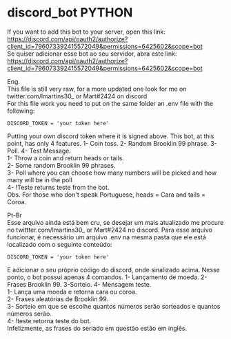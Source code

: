 # discord_bot PYTHON
If you want to add this bot to your server, open this link: https://discord.com/api/oauth2/authorize?client_id=796073392415572049&permissions=6425602&scope=bot  
Se quiser adicionar esse bot ao seu servidor, abra este link: https://discord.com/api/oauth2/authorize?client_id=796073392415572049&permissions=6425602&scope=bot


Eng.  
This file is still very raw, for a more updated one look for me on twitter.com/lmartins30_ or Mart#2424 on discord  
For this file work you need to put on the same folder an .env file with the following:   
  
    DISCORD_TOKEN = 'your token here'   

Putting your own discord token where it is signed above.
This bot, at this point, has only 4 features. 1- Coin toss. 2- Random Brooklin 99 phrase. 3- Poll. 4- Test Message.  
1- Throw a coin and return heads or tails.  
2- Some random Brooklin 99 phrases.  
3- Poll where you can choose how many numbers will be picked and how many will be in the poll  
4- !Teste returns teste from the bot.  
Obs. For those who don't speak Portuguese, heads = Cara and tails = Coroa.

Pt-Br  
Esse arquivo ainda está bem cru, se desejar um mais atualizado me procure no twittter.com/lmartins30_ or Mart#2424 no discord.
Para esse arquivo funcionar, é necessário um arquivo .env na mesma pasta que ele está localizado com o seguinte conteúdo:

    DISCORD_TOKEN = 'your token here' 

E adicionar o seu próprio código do discord, onde sinalizado acima.
Nesse ponto, o bot possui apenas 4 comandos. 1- Lançamento de moeda. 2- Frases Brooklin 99. 3-Sorteio. 4- Mensagem teste.  
1- Lança uma moeda e retorna cara ou coroa.  
2- Frases aleatórias de Brooklin 99.  
3- Sorteio em que se escolhe quantos números serão sorteados e quantos números serão.  
4- !teste retorna teste do bot.  
Infelizmente, as frases do seriado em questão estão em inglês.  
